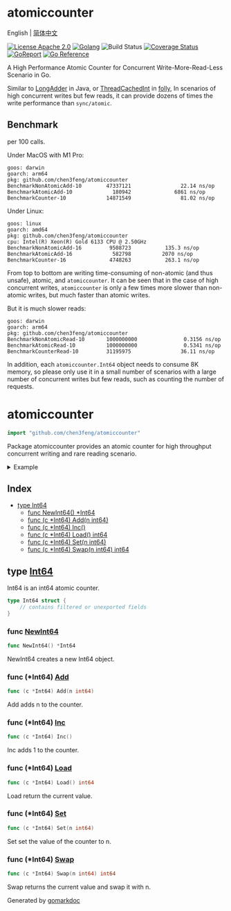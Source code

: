 # atomiccounter

English | [简体中文](README_zh.md)

[![License Apache 2.0](https://img.shields.io/badge/License-Apache_2.0-red.svg)](COPYING)
[![Golang](https://img.shields.io/badge/Language-go1.18+-blue.svg)](https://go.dev/)
![Build Status](https://github.com/chen3feng/atomiccounter/actions/workflows/go.yml/badge.svg)
[![Coverage Status](https://coveralls.io/repos/github/chen3feng/atomiccounter/badge.svg?branch=master)](https://coveralls.io/github/chen3feng/atomiccounter?branch=master)
[![GoReport](https://goreportcard.com/badge/github.com/securego/gosec)](https://goreportcard.com/report/github.com/chen3feng/atomiccounter)
[![Go Reference](https://pkg.go.dev/badge/github.com/chen3feng/atomiccounter.svg)](https://pkg.go.dev/github.com/chen3feng/atomiccounter)

A High Performance Atomic Counter for Concurrent Write-More-Read-Less Scenario in Go.

Similar to [LongAdder](https://docs.oracle.com/javase/8/docs/api/java/util/concurrent/atomic/LongAdder.html) in Java, or
[ThreadCachedInt](https://github.com/facebook/folly/blob/main/folly/docs/ThreadCachedInt.md) in [folly](https://github.com/facebook/folly),
In scenarios of high concurrent writes but few reads, it can provide dozens of times the write performance than `sync/atomic`.

## Benchmark

per 100 calls.

Under MacOS with M1 Pro:

```console
goos: darwin
goarch: arm64
pkg: github.com/chen3feng/atomiccounter
BenchmarkNonAtomicAdd-10        47337121                22.14 ns/op
BenchmarkAtomicAdd-10             180942              6861 ns/op
BenchmarkCounter-10             14871549                81.02 ns/op
```

Under Linux:

```console
goos: linux
goarch: amd64
pkg: github.com/chen3feng/atomiccounter
cpu: Intel(R) Xeon(R) Gold 6133 CPU @ 2.50GHz
BenchmarkNonAtomicAdd-16    	 9508723	       135.3 ns/op
BenchmarkAtomicAdd-16       	  582798	      2070 ns/op
BenchmarkCounter-16         	 4748263	       263.1 ns/op
```

From top to bottom are writing time-consuming of non-atomic (and thus unsafe), atomic, and `atomiccounter`.
It can be seen that in the case of high concurrent writes, `atomiccounter` is only a few times more slower
than non-atomic writes, but much faster than atomic writes.

But it is much slower reads:

```console
goos: darwin
goarch: arm64
pkg: github.com/chen3feng/atomiccounter
BenchmarkNonAtomicRead-10       1000000000               0.3156 ns/op
BenchmarkAtomicRead-10          1000000000               0.5341 ns/op
BenchmarkCounterRead-10         31195975                36.11 ns/op
```

In addition, each `atomiccounter.Int64` object needs to consume 8K memory, so please only use it in a small number of
scenarios with a large number of concurrent writes but few reads, such as counting the number of requests.

<!-- gomarkdoc:embed:start -->

<!-- Code generated by gomarkdoc. DO NOT EDIT -->

# atomiccounter

```go
import "github.com/chen3feng/atomiccounter"
```

Package atomiccounter provides an atomic counter for high throughput concurrent writing and rare reading scenario.

<details><summary>Example</summary>
<p>

```go
package main

import (
	"fmt"
	"github.com/chen3feng/atomiccounter"
	"sync"
)

func main() {
	counter := atomiccounter.NewInt64()
	var wg sync.WaitGroup
	for i := 0; i < 100; i++ {
		wg.Add(1)
		go func() {
			counter.Inc()
			wg.Done()
		}()

	}
	wg.Wait()
	fmt.Println(counter.Load())
	counter.Set(0)
	fmt.Println(counter.Load())
}
```

#### Output

```
100
0
```

</p>
</details>

## Index

- [type Int64](<#type-int64>)
  - [func NewInt64() *Int64](<#func-newint64>)
  - [func (c *Int64) Add(n int64)](<#func-int64-add>)
  - [func (c *Int64) Inc()](<#func-int64-inc>)
  - [func (c *Int64) Load() int64](<#func-int64-load>)
  - [func (c *Int64) Set(n int64)](<#func-int64-set>)
  - [func (c *Int64) Swap(n int64) int64](<#func-int64-swap>)


## type [Int64](<https://github.com/chen3feng/atomiccounter/blob/master/int64.go#L12-L15>)

Int64 is an int64 atomic counter.

```go
type Int64 struct {
    // contains filtered or unexported fields
}
```

### func [NewInt64](<https://github.com/chen3feng/atomiccounter/blob/master/int64.go#L22>)

```go
func NewInt64() *Int64
```

NewInt64 creates a new Int64 object.

### func \(\*Int64\) [Add](<https://github.com/chen3feng/atomiccounter/blob/master/int64.go#L27>)

```go
func (c *Int64) Add(n int64)
```

Add adds n to the counter.

### func \(\*Int64\) [Inc](<https://github.com/chen3feng/atomiccounter/blob/master/int64.go#L33>)

```go
func (c *Int64) Inc()
```

Inc adds 1 to the counter.

### func \(\*Int64\) [Load](<https://github.com/chen3feng/atomiccounter/blob/master/int64.go#L43>)

```go
func (c *Int64) Load() int64
```

Load return the current value.

### func \(\*Int64\) [Set](<https://github.com/chen3feng/atomiccounter/blob/master/int64.go#L38>)

```go
func (c *Int64) Set(n int64)
```

Set set the value of the counter to n.

### func \(\*Int64\) [Swap](<https://github.com/chen3feng/atomiccounter/blob/master/int64.go#L52>)

```go
func (c *Int64) Swap(n int64) int64
```

Swap returns the current value and swap it with n.



Generated by [gomarkdoc](<https://github.com/princjef/gomarkdoc>)


<!-- gomarkdoc:embed:end -->
